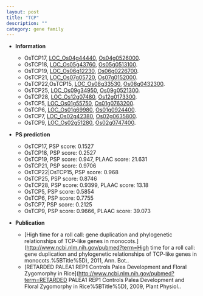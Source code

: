 ```yaml
---
layout: post
title: "TCP"
description: ""
category: gene family
---
```


* **Information**  
    + OsTCP17, [LOC_Os04g44440](http://rice.uga.edu/cgi-bin/ORF_infopage.cgi?orf=LOC_Os04g44440), [Os04g0526000](http://rapdb.dna.affrc.go.jp/viewer/gbrowse_details/irgsp1?name=Os04g0526000).
    + OsTCP18, [LOC_Os05g43760](http://rice.uga.edu/cgi-bin/ORF_infopage.cgi?orf=LOC_Os05g43760), [Os05g0513100](http://rapdb.dna.affrc.go.jp/viewer/gbrowse_details/irgsp1?name=Os05g0513100).
    + OsTCP19, [LOC_Os06g12230](http://rice.uga.edu/cgi-bin/ORF_infopage.cgi?orf=LOC_Os06g12230), [Os06g0226700](http://rapdb.dna.affrc.go.jp/viewer/gbrowse_details/irgsp1?name=Os06g0226700).
    + OsTCP21, [LOC_Os07g05720](http://rice.uga.edu/cgi-bin/ORF_infopage.cgi?orf=LOC_Os07g05720), [Os07g0152000](http://rapdb.dna.affrc.go.jp/viewer/gbrowse_details/irgsp1?name=Os07g0152000).
    + OsTCP22,OsTCP15, [LOC_Os08g33530](http://rice.uga.edu/cgi-bin/ORF_infopage.cgi?orf=LOC_Os08g33530), [Os08g0432300](http://rapdb.dna.affrc.go.jp/viewer/gbrowse_details/irgsp1?name=Os08g0432300).
    + OsTCP25, [LOC_Os09g34950](http://rice.uga.edu/cgi-bin/ORF_infopage.cgi?orf=LOC_Os09g34950), [Os09g0521300](http://rapdb.dna.affrc.go.jp/viewer/gbrowse_details/irgsp1?name=Os09g0521300).
    + OsTCP28, [LOC_Os12g07480](http://rice.uga.edu/cgi-bin/ORF_infopage.cgi?orf=LOC_Os12g07480), [Os12g0173300](http://rapdb.dna.affrc.go.jp/viewer/gbrowse_details/irgsp1?name=Os12g0173300).
    + OsTCP5, [LOC_Os01g55750](http://rice.uga.edu/cgi-bin/ORF_infopage.cgi?orf=LOC_Os01g55750), [Os01g0763200](http://rapdb.dna.affrc.go.jp/viewer/gbrowse_details/irgsp1?name=Os01g0763200).
    + OsTCP6, [LOC_Os01g69980](http://rice.uga.edu/cgi-bin/ORF_infopage.cgi?orf=LOC_Os01g69980), [Os01g0924400](http://rapdb.dna.affrc.go.jp/viewer/gbrowse_details/irgsp1?name=Os01g0924400).
    + OsTCP7, [LOC_Os02g42380](http://rice.uga.edu/cgi-bin/ORF_infopage.cgi?orf=LOC_Os02g42380), [Os02g0635800](http://rapdb.dna.affrc.go.jp/viewer/gbrowse_details/irgsp1?name=Os02g0635800).
    + OsTCP9, [LOC_Os02g51280](http://rice.uga.edu/cgi-bin/ORF_infopage.cgi?orf=LOC_Os02g51280), [Os02g0747400](http://rapdb.dna.affrc.go.jp/viewer/gbrowse_details/irgsp1?name=Os02g0747400).

* **PS prediction**
    + OsTCP17, PSP score: 0.1527
    + OsTCP18, PSP score: 0.2527
    + OsTCP19, PSP score: 0.947, PLAAC score: 21.631
    + OsTCP21, PSP score: 0.9706
    + OsTCP22|OsTCP15, PSP score: 0.968
    + OsTCP25, PSP score: 0.8746
    + OsTCP28, PSP score: 0.9399, PLAAC score: 13.18
    + OsTCP5, PSP score: 0.5854
    + OsTCP6, PSP score: 0.7755
    + OsTCP7, PSP score: 0.2125
    + OsTCP9, PSP score: 0.9666, PLAAC score: 39.073

* **Publication**  
    + [High time for a roll call: gene duplication and phylogenetic relationships of TCP-like genes in monocots.](http://www.ncbi.nlm.nih.gov/pubmed?term=High time for a roll call: gene duplication and phylogenetic relationships of TCP-like genes in monocots.%5BTitle%5D), 2011, Ann. Bot..
    + [RETARDED PALEA1 REP1 Controls Palea Development and Floral Zygomorphy in Rice](http://www.ncbi.nlm.nih.gov/pubmed?term=RETARDED PALEA1 REP1 Controls Palea Development and Floral Zygomorphy in Rice%5BTitle%5D), 2009, Plant Physiol..


